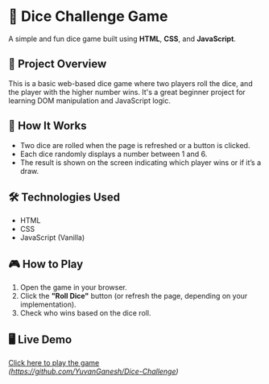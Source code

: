 # 🎲 Dice Challenge Game

A simple and fun dice game built using **HTML**, **CSS**, and **JavaScript**.

## 📌 Project Overview

This is a basic web-based dice game where two players roll the dice, and the player with the higher number wins. It's a great beginner project for learning DOM manipulation and JavaScript logic.

## 🚀 How It Works

- Two dice are rolled when the page is refreshed or a button is clicked.
- Each dice randomly displays a number between 1 and 6.
- The result is shown on the screen indicating which player wins or if it’s a draw.

## 🛠️ Technologies Used

- HTML
- CSS
- JavaScript (Vanilla)

## 🎮 How to Play

1. Open the game in your browser.
2. Click the **"Roll Dice"** button (or refresh the page, depending on your implementation).
3. Check who wins based on the dice roll.

## 🖥️ Live Demo

[Click here to play the game](https://yuvanganesh.github.io/Dice-Challenge/)  
_(https://github.com/YuvanGanesh/Dice-Challenge)_


